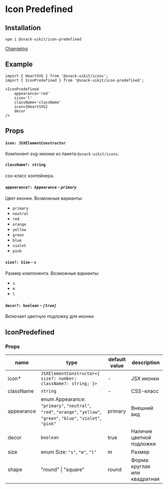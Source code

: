 # Icon Predefined

## Installation
`npm i @snack-uikit/icon-predefined`

[Changelog](./CHANGELOG.md)

## Example

```tsx
import { HeartSVG } from '@snack-uikit/icons';
import { IconPredefined } from '@snack-uikit/icon-predefined';

<IconPredefined
    appearance='red'
    size='l'
    className='className'
    icon={HeartSVG}
    decor
/>
```

## Props

#### **`icon: JSXElementConstructor`**
Компонент svg-иконки из пакета `@snack-uikit/icons`.

#### **`className?: string`**
css-класс контейнера.

#### **`appearance?: Appearance`** - *`primary`*
Цвет иконки. Возможные варианты:
  - `primary`
  - `neutral`
  - `red`
  - `orange`
  - `yellow`
  - `green`
  - `blue`
  - `violet`
  - `pink`

#### **`size?: Size`** - *`s`*
Размер компонента. Возможные варианты:
  - `s`
  - `m`
  - `l`

#### **`decor?: boolean`** - *`[true]`*
Включает цветную подложку для иконки.

[//]: DOCUMENTATION_SECTION_START
[//]: THIS_SECTION_IS_AUTOGENERATED_PLEASE_DONT_EDIT_IT
## IconPredefined
### Props
| name | type | default value | description |
|------|------|---------------|-------------|
| icon* | `JSXElementConstructor<{ size?: number; className?: string; }>` | - | JSX иконки |
| className | `string` | - | CSS-класс |
| appearance | enum Appearance: `"primary"`, `"neutral"`, `"red"`, `"orange"`, `"yellow"`, `"green"`, `"blue"`, `"violet"`, `"pink"` | primary | Внешний вид |
| decor | `boolean` | true | Наличие цветной подложки |
| size | enum Size: `"s"`, `"m"`, `"l"` | m | Размер |
| shape | "round" \| "square" | round | Форма: круглая или квадратная |


[//]: DOCUMENTATION_SECTION_END
